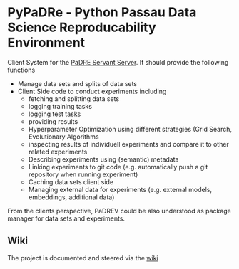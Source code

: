 # PyPaDRe - Python Passau Data Science Reproducability Environment

Client System for the [PaDRE Servant Server](https://gitlab.dimis.fim.uni-passau.de/RP-17-PaDReP/PaDRE-Servant/wikis/home). It should provide the following functions

- Manage data sets and splits of data sets
- Client Side code to conduct experiments including
  - fetching and splitting data sets
  - logging training tasks
  - logging test tasks
  - providing results
  - Hyperparameter Optimization using different strategies (Grid Search, Evolutionary Algorithms
  - inspecting results of individuell experiments and compare it to other related experiments
  - Describing experiments using (semantic) metadata
  - Linking experiments to git code (e.g. automatically push a git repository when running experiment)
  - Caching data sets client side
  - Managing external data for experiments (e.g. external models, embeddings, additional data)

From the clients perspective, PaDREV could be also understood as package manager for data sets and experiments.


## Wiki 

The project is documented and steered via the [wiki](https://gitlab.dimis.fim.uni-passau.de/RP-17-PaDReP/PyPaDRe/wikis/home)

